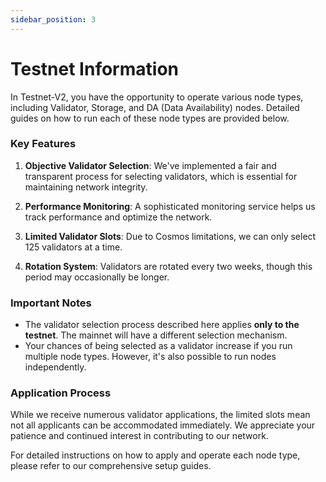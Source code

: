 ```yaml
---
sidebar_position: 3
---
```

# Testnet Information

In Testnet-V2, you have the opportunity to operate various node types, including Validator, Storage, and DA (Data Availability) nodes. Detailed guides on how to run each of these node types are provided below.

### Key Features

1. **Objective Validator Selection**: We've implemented a fair and transparent process for selecting validators, which is essential for maintaining network integrity.

2. **Performance Monitoring**: A sophisticated monitoring service helps us track performance and optimize the network.

3. **Limited Validator Slots**: Due to Cosmos limitations, we can only select 125 validators at a time.

4. **Rotation System**: Validators are rotated every two weeks, though this period may occasionally be longer.

### Important Notes

- The validator selection process described here applies **only to the testnet**. The mainnet will have a different selection mechanism.
- Your chances of being selected as a validator increase if you run multiple node types. However, it's also possible to run nodes independently.

### Application Process

While we receive numerous validator applications, the limited slots mean not all applicants can be accommodated immediately. We appreciate your patience and continued interest in contributing to our network.

For detailed instructions on how to apply and operate each node type, please refer to our comprehensive setup guides.